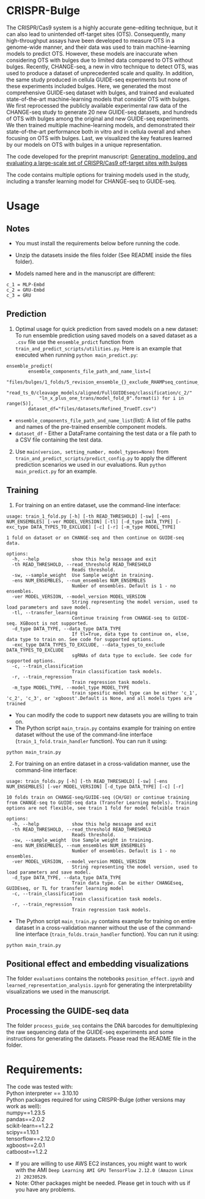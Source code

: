 # CRISPR-Bulge
The CRISPR/Cas9 system is a highly accurate gene-editing technique, but it can also lead to unintended off-target sites (OTS). Consequently, many high-throughput assays have been developed to measure OTS in a genome-wide manner, and their data was used to train machine-learning models to predict OTS. However, these models are inaccurate when considering OTS with bulges due to limited data compared to OTS without bulges. Recently, CHANGE-seq, a new in vitro technique to detect OTS, was used to produce a dataset of unprecedented scale and quality. In addition, the same study produced in cellula GUIDE-seq experiments but none of these experiments included bulges. Here, we generated the most comprehensive GUIDE-seq dataset with bulges, and trained and evaluated state-of-the-art machine-learning models that consider OTS with bulges. We first reprocessed the publicly available experimental raw data of the CHANGE-seq study to generate 20 new GUIDE-seq datasets, and hundreds of OTS with bulges among the original and new GUIDE-seq experiments. We then trained multiple machine-learning models, and demonstrated their state-of-the-art performance both in vitro and in cellula overall and when focusing on OTS with bulges. Last, we visualized the key features learned by our models on OTS with bulges in a unique representation.

The code developed for the preprint manuscript:
[Generating, modeling, and evaluating a large-scale set of CRISPR/Cas9 off-target sites with bulges](https://www.biorxiv.org/content/10.1101/2023.11.01.565099v1)

The code contains multiple options for training models used in the study, including a transfer learning model for CHANGE-seq to GUIDE-seq.


# Usage

## Notes
- You must install the requirements below before running the code.

- Unzip the datasets inside the files folder (See README inside the files folder).

- Models named here and in the manuscript are different:
```
c_1 = MLP-Embd
c_2 = GRU-Embd
c_3 = GRU
```

## Prediction
1. Optimal usage for quick prediction from saved models on a new dataset: To run ensemble prediction using saved models on a saved dataset as a `.csv` file use the `ensemble_prdict` function from `train_and_predict_scripts/utilities.py`. Here is an example that executed when running `python main_predict.py`:
```
ensemble_predict(
        ensemble_components_file_path_and_name_list=[
            "files/bulges/1_folds/5_revision_ensemble_{}_exclude_RHAMPseq_continue_from_change_seq/"
            "read_ts_0/cleavage_models/aligned/FullGUIDEseq/classification/c_2/"
            "ln_x_plus_one_trans/model_fold_0".format(i) for i in range(5)],
        dataset_df="files/datasets/Refined_TrueOT.csv")
```
- `ensemble_components_file_path_and_name_list`(list): A list of file paths and names of the pre-trained ensemble component models.
- `dataset_df` - Either a DataFrame containing the test data or a file path to a CSV file containing the test data.

2. Use `main(version, setting_number, model_types=None)` from `train_and_predict_scripts/predict_config.py` to apply the different prediction scenarios we used in our evaluations. Run `python main_predict.py` for an example.

## Training
1. For training on an entire dataset, use the command-line interface:
```
usage: train_1_fold.py [-h] [-th READ_THRESHOLD] [-sw] [-ens NUM_ENSEMBLES] [-ver MODEL_VERSION] [-tl] [-d_type DATA_TYPE] [-exc_type DATA_TYPES_TO_EXCLUDE] [-c] [-r] [-m_type MODEL_TYPE]

1 fold on dataset or on CHANGE-seq and then continue on GUIDE-seq data.

options:
  -h, --help            show this help message and exit
  -th READ_THRESHOLD, --read_threshold READ_THRESHOLD
                        Reads threshold.
  -sw, --sample_weight  Use Sample weight in training.
  -ens NUM_ENSEMBLES, --num_ensembles NUM_ENSEMBLES
                        Number of ensembles. Default is 1 - no ensembles.
  -ver MODEL_VERSION, --model_version MODEL_VERSION
                        String representing the model version, used to load parameters and save model.
  -tl, --transfer_learning
                        Continue training from CHANGE-seq to GUIDE-seq. XGBoost is not supported.
  -d_type DATA_TYPE, --data_type DATA_TYPE
                        If tl=True, data type to continue on, else, data type to train on. See code for supported options.
  -exc_type DATA_TYPES_TO_EXCLUDE, --data_types_to_exclude DATA_TYPES_TO_EXCLUDE
                        sgRNAs of data type to exclude. See code for supported options.
  -c, --train_classification
                        Train classification task models.
  -r, --train_regression
                        Train regression task models.
  -m_type MODEL_TYPE, --model_type MODEL_TYPE
                        train spesific model type can be either 'c_1', 'c_2', 'c_3', or 'xgboost'.Default is None, and all models types are trained
```
- You can modify the code to support new datasets you are willing to train on.
- The Python script `main_train.py` contains example for training on entire dataset without the use of the command-line interface (`train_1_fold.train_handler` function). You can run it using:
```
python main_train.py
```


2. For training on an entire dataset in a cross-validation manner, use the command-line interface:
```
usage: train_folds.py [-h] [-th READ_THRESHOLD] [-sw] [-ens NUM_ENSEMBLES] [-ver MODEL_VERSION] [-d_type DATA_TYPE] [-c] [-r]

10 folds train on CHANGE-seq/GUIDE-seq (CH/GU) or continue training from CHANGE-seq to GUIDE-seq data (Transfer Learning models). Training options are not flexible, see train 1 fold for model felxible train

options:
  -h, --help            show this help message and exit
  -th READ_THRESHOLD, --read_threshold READ_THRESHOLD
                        Reads threshold.
  -sw, --sample_weight  Use Sample weight in training.
  -ens NUM_ENSEMBLES, --num_ensembles NUM_ENSEMBLES
                        Number of ensembles. Default is 1 - no ensembles.
  -ver MODEL_VERSION, --model_version MODEL_VERSION
                        String representing the model version, used to load parameters and save model.
  -d_type DATA_TYPE, --data_type DATA_TYPE
                        Train data type. Can be either CHANGEseq, GUIDEseq, or TL for transfer learning model
  -c, --train_classification
                        Train classification task models.
  -r, --train_regression
                        Train regression task models.
```
- The Python script `main_train.py` contains example for training on entire dataset in a cross-validation manner without the use of the command-line interface (`train_folds.train_handler` function). You can run it using:
```
python main_train.py
```


## Positional effect and embedding visualizations
The folder `evaluations` contains the notebooks `position_effect.ipynb` and `learned_representation_analysis.ipynb` for generating the interpretability visualizations we used in the manuscript.

## Processing the GUIDE-seq data
The folder `process_guide_seq` contains the DNA barcodes for demultiplexing the raw sequencing data of the GUIDE-seq experiments and some instructions for generating the datasets. Please read the README file in the folder.

# Requirements:
The code was tested with:\
Python interpreter == 3.10.10\
Python packages required for using CRISPR-Bulge (other versions may work as well):\
    numpy==1.23.5\
    pandas==2.0.2\
    scikit-learn==1.2.2\
    scipy==1.10.1\
    tensorflow==2.12.0\
    xgboost==2.0.1\
    catboost==1.2.2

- If you are willing to use AWS EC2 instances, you might want to work with the AMI `Deep Learning AMI GPU TensorFlow 2.12.0 (Amazon Linux 2) 20230529`.
- Note: Other packages might be needed. Please get in touch with us if you have any problems.